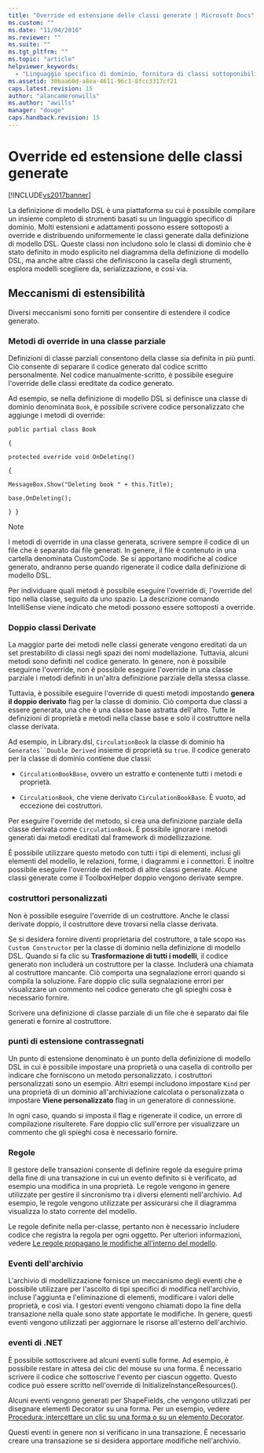 ```yaml
---
title: "Override ed estensione delle classi generate | Microsoft Docs"
ms.custom: ""
ms.date: "11/04/2016"
ms.reviewer: ""
ms.suite: ""
ms.tgt_pltfrm: ""
ms.topic: "article"
helpviewer_keywords: 
  - "Linguaggio specifico di dominio, fornitura di classi sottoponibili a override"
ms.assetid: 30baa60d-a8ea-4611-96c1-8fcc3317cf21
caps.latest.revision: 15
author: "alancameronwills"
ms.author: "awills"
manager: "douge"
caps.handback.revision: 15
---
```

# Override ed estensione delle classi generate
[!INCLUDE[vs2017banner](../code-quality/includes/vs2017banner.md)]

La definizione di modello DSL è una piattaforma su cui è possibile compilare un insieme completo di strumenti basati su un linguaggio specifico di dominio.  Molti estensioni e adattamenti possono essere sottoposti a override e distribuendo uniformemente le classi generate dalla definizione di modello DSL.  Queste classi non includono solo le classi di dominio che è stato definito in modo esplicito nel diagramma della definizione di modello DSL, ma anche altre classi che definiscono la casella degli strumenti, esplora modelli scegliere da, serializzazione, e così via.  
  
## Meccanismi di estensibilità  
 Diversi meccanismi sono forniti per consentire di estendere il codice generato.  
  
### Metodi di override in una classe parziale  
 Definizioni di classe parziali consentono della classe sia definita in più punti.  Ciò consente di separare il codice generato dal codice scritto personalmente.  Nel codice manualmente\-scritto, è possibile eseguire l'override delle classi ereditate da codice generato.  
  
 Ad esempio, se nella definizione di modello DSL si definisce una classe di dominio denominata `Book`, è possibile scrivere codice personalizzato che aggiunge i metodi di override:  
  
 `public partial class Book`  
  
 `{`  
  
 `protected override void OnDeleting()`  
  
 `{`  
  
 `MessageBox.Show("Deleting book " + this.Title);`  
  
 `base.OnDeleting();`  
  
 `} }`  
  
> [!NOTE]
>  I metodi di override in una classe generata, scrivere sempre il codice di un file che è separato dai file generati.  In genere, il file è contenuto in una cartella denominata CustomCode.  Se si apportano modifiche al codice generato, andranno perse quando rigenerate il codice dalla definizione di modello DSL.  
  
 Per individuare quali metodi è possibile eseguire l'override di, l'override del tipo nella classe, seguito da uno spazio.  La descrizione comando IntelliSense viene indicato che metodi possono essere sottoposti a override.  
  
### Doppio classi Derivate  
 La maggior parte dei metodi nelle classi generate vengono ereditati da un set prestabilito di classi negli spazi dei nomi modellazione.  Tuttavia, alcuni metodi sono definiti nel codice generato.  In genere, non è possibile eseguirne l'override, non è possibile eseguire l'override in una classe parziale i metodi definiti in un'altra definizione parziale della stessa classe.  
  
 Tuttavia, è possibile eseguire l'override di questi metodi impostando **genera il doppio derivato** flag per la classe di dominio.  Ciò comporta due classi a essere generata, una che è una classe base astratta dell'altro.  Tutte le definizioni di proprietà e metodi nella classe base e solo il costruttore nella classe derivata.  
  
 Ad esempio, in Library.dsl, `CirculationBook` la classe di dominio ha  `Generates``Double Derived` insieme di proprietà su  `true`.  Il codice generato per la classe di dominio contiene due classi:  
  
-   `CirculationBookBase`, ovvero un estratto e contenente tutti i metodi e proprietà.  
  
-   `CirculationBook`, che viene derivato  `CirculationBookBase`.  È vuoto, ad eccezione dei costruttori.  
  
 Per eseguire l'override del metodo, si crea una definizione parziale della classe derivata come `CirculationBook`.  È possibile ignorare i metodi generati dai metodi ereditati dal framework di modellizzazione.  
  
 È possibile utilizzare questo metodo con tutti i tipi di elementi, inclusi gli elementi del modello, le relazioni, forme, i diagrammi e i connettori.  È inoltre possibile eseguire l'override dei metodi di altre classi generate.  Alcune classi generate come il ToolboxHelper doppio vengono derivate sempre.  
  
### costruttori personalizzati  
 Non è possibile eseguire l'override di un costruttore.  Anche le classi derivate doppio, il costruttore deve trovarsi nella classe derivata.  
  
 Se si desidera fornire diventi proprietaria del costruttore, a tale scopo `Has Custom Constructor` per la classe di dominio nella definizione di modello DSL.  Quando si fa clic su **Trasformazione di tutti i modelli**, il codice generato non includerà un costruttore per la classe.  Includerà una chiamata al costruttore mancante.  Ciò comporta una segnalazione errori quando si compila la soluzione.  Fare doppio clic sulla segnalazione errori per visualizzare un commento nel codice generato che gli spieghi cosa è necessario fornire.  
  
 Scrivere una definizione di classe parziale di un file che è separato dai file generati e fornire al costruttore.  
  
### punti di estensione contrassegnati  
 Un punto di estensione denominato è un punto della definizione di modello DSL in cui è possibile impostare una proprietà o una casella di controllo per indicare che forniscono un metodo personalizzato.  i costruttori personalizzati sono un esempio.  Altri esempi includono impostare `Kind` per una proprietà di un dominio all'archiviazione calcolata o personalizzata o impostare  **Viene personalizzato** flag in un generatore di connessione.  
  
 In ogni caso, quando si imposta il flag e rigenerate il codice, un errore di compilazione risulterete.  Fare doppio clic sull'errore per visualizzare un commento che gli spieghi cosa è necessario fornire.  
  
### Regole  
 Il gestore delle transazioni consente di definire regole da eseguire prima della fine di una transazione in cui un evento definito si è verificato, ad esempio una modifica in una proprietà.  Le regole vengono in genere utilizzate per gestire il sincronismo tra i diversi elementi nell'archivio.  Ad esempio, le regole vengono utilizzate per assicurarsi che il diagramma visualizza lo stato corrente del modello.  
  
 Le regole definite nella per\-classe, pertanto non è necessario includere codice che registra la regola per ogni oggetto.  Per ulteriori informazioni, vedere [Le regole propagano le modifiche all'interno del modello](../modeling/rules-propagate-changes-within-the-model.md).  
  
### Eventi dell'archivio  
 L'archivio di modellizzazione fornisce un meccanismo degli eventi che è possibile utilizzare per l'ascolto di tipi specifici di modifica nell'archivio, incluse l'aggiunta e l'eliminazione di elementi, modificare i valori delle proprietà, e così via.  I gestori eventi vengono chiamati dopo la fine della transazione nella quale sono state apportate le modifiche.  In genere, questi eventi vengono utilizzati per aggiornare le risorse all'esterno dell'archivio.  
  
### eventi di .NET  
 È possibile sottoscrivere ad alcuni eventi sulle forme.  Ad esempio, è possibile restare in attesa dei clic del mouse su una forma.  È necessario scrivere il codice che sottoscrive l'evento per ciascun oggetto.  Questo codice può essere scritto nell'override di InitializeInstanceResources\(\).  
  
 Alcuni eventi vengono generati per ShapeFields, che vengono utilizzati per disegnare elementi Decorator su una forma.  Per un esempio, vedere [Procedura: intercettare un clic su una forma o su un elemento Decorator](../modeling/how-to-intercept-a-click-on-a-shape-or-decorator.md).  
  
 Questi eventi in genere non si verificano in una transazione.  È necessario creare una transazione se si desidera apportare modifiche nell'archivio.